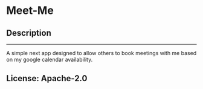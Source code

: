 # Meet-Me

## Description
--------------
A simple next app designed to allow others to book meetings with me based on my google calendar availability.

## License: Apache-2.0